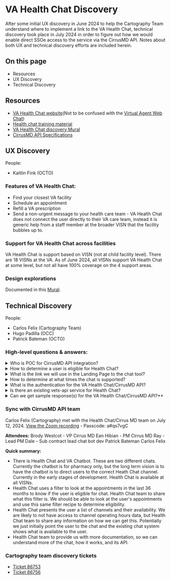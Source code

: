 # VA Health Chat Discovery
After some initial UX discovery in June 2024 to help the Cartography Team understand where to implement a link to the VA Health Chat, technical discovery took place in July 2024 in order to figure out how we would enable direct SSOe access to the service via the CirrusMD API. Notes about both UX and technical discovery efforts are included herein.

## On this page
* Resources
* UX Discovery
* Technical Discovery

## Resources

* [VA Health Chat website](https://mobile.va.gov/app/va-health-chat)(Not to be confused with the [Virtual Agent Web Chat](https://www.va.gov/contact-us/virtual-agent/))
* [Health chat training material](https://mobile.va.gov/sites/default/files/documents/hopat1994-va-health-chat-at-a-glance-508_final-1.pdf)
* [VA Health Chat discovery Mural](https://app.mural.co/t/departmentofveteransaffairs9999/m/departmentofveteransaffairs9999/1718075410575/0f29fdbccc61d21bbf524d4769de17a2173e37cd)
* [CirrusMD API Specifications](https://github.com/department-of-veterans-affairs/va.gov-team/blob/master/products/health-care/digital-health-modernization/mhv-to-va.gov/health-chat/health_chat_swagger.json)

## UX Discovery
People: 
* Kaitlin Fink (OCTO)

### Features of VA Health Chat: 
* Find your closest VA facility
* Schedule an appointment
* Refill a VA prescription
* Send a non-urgent message to your health care team - VA Health Chat does not connect the user directly to their VA care team, instead it is generic help from a staff member at the broader VISN that the facility bubbles up to.

### Support for VA Health Chat across facilities
VA Health Chat is support based on VISN (not at child facility level). There are 18 VISNs at the VA. As of June 2024, all VISNs support VA Health Chat at some level, but not all have 100% coverage on the 4 support areas. 

### Design explorations
Documented in this [Mural](https://app.mural.co/t/departmentofveteransaffairs9999/m/departmentofveteransaffairs9999/1718075410575/0f29fdbccc61d21bbf524d4769de17a2173e37cd).

## Technical Discovery
People: 
* Carlos Felix (Cartography Team)
* Hugo Padilla (OCC)
* Patrick Bateman (OCTO)

### High-level questions & answers: 
<details><summary>Who is POC for CirrusMD API integration?</summary>
Hugo Padilla (OCC) who is best reached on Teams or via email. Copy Patrick Bateman on comms.
</details>

<details><summary>How to determine a user is eligible for Health Chat?</summary>
* Per Hugo Padilla on an email to Patrick June 14, 2024: The VA Health Chat/CirrusMD API can be used to return a list of VA Chat services/plans that are currently available to a particular patient.
* Kaitlin Fink - Unknown what the true definition of a "plan" is. Kaitlin Fink thinks the "plans" are the types a user has access to: Virtual Clinic Visit (Urgent Care), Clinical Triage, Scheduling and Administration, and Pharmacy. The plans are based on what Veterans Integrated Services Network (VISN) they are associated with. The goal is for all VISNs to support all 4 but they aren't there yet. All VISNs have at least one healthchat plan available. It is specific support per VISN not by facility.
</details>

<details><summary>What is the link we will use in the Landing Page to the chat tool?</summary>
Link to browser based chat: https://veteran.apps.va.gov/users/v2/login?redirect_uri=/cirrusmd from public website.
</details>

<details><summary>How to determine at what times the chat is supported?</summary>
* Potentially use the VA Health Chat/CirrusMD API for this.
* Potentially each service/plan has different hours. Which service/plan are we linking to?
  * Carlos Felix- I am thinking the user needs to choose which one as per how the chat works today.
</details>

<details><summary>What is the authentication for the VA Health Chat/CirrusMD API?</summary>
* Per Hugo Padilla on an email to Patrick June 14, 2024: Believe it is Oauth authentication.
* Per Hugo Padilla on an email to Patrick June 14, 2024: the authentication IDs the veteran and hence no ID needs to be passed in to the API to get data.
* Carlos Felix - Looks like the browser based chat uses the same VA authentication from a quick try on the public website.
* Carlos Felix - Per the Health Chat training doc: To use VA Health Chat, the user must be enrolled in VA health care in a location that supports VA Health Chat and have Login.gov, ID.me, DS Logon Level 2 (Premium), or My HealtheVet Premium account credentials. There is no mention of LOA1 or LOA3.
</details>

<details><summary>Is there an existing vets-api service for Health Chat?</summary>
No, a search of the baseline only shows web chat is available.
</details>

<details><summary>Can we get sample response(s) for the VA Health Chat/CirrusMD API?**</summary>
TBD
</details>

### Sync with CirrusMD API team
Carlos Felix (Cartography) met with the Health Chat/Cirrus MD team on July 12, 2024.
[View the Zoom recording](https://us06web.zoom.us/rec/share/tnzPLl2roIbv-wrChbKqDsKkFfMsv6Lbw2wPfDXl4tgWYHcYliIH-wfODCT1SL1t.k1-ctxiaxsj8f6DM) - Passcode: a#qs7vgC

**Attendees:**
Brody Westcot - VP Cirrus MD
Ean Hibian - PM Cirrus MD
Ray - Lead PM
Dale - Sub contract lead chat bot dev
Patrick Bateman
Carlos Felix

**Quick summary:**
* There is Health Chat and VA Chatbot. These are two different chats. Currently the chatbot is for pharmacy only, but the long term vision is to have the chatbot is to direct users to the correct Heath Chat channel. Currently in the early stages of development.
Health Chat is available at all VISNs.
* Health Chat uses a filter to look at the appointments in the last 36 months to know if the user is eligible for chat. Health Chat team to share what this filter is. We should be able to look at the user's appointments and use this same filter recipe to determine eligibility.
* Health Chat presents the user a list of channels and their availability. We are likely to not have access to channel operating hours data, but Health Chat team to share any information on how we can get this. Potentially we just initially point the user to the chat and the existing chat system shows what is available to the user.
* Health Chat team to provide us with more documentation, so we can understand more of the chat, how it works, and its API.

### Cartography team discovery tickets
* [Ticket 86753](https://github.com/department-of-veterans-affairs/va.gov-team/issues/86573)
* [Ticket 86756](https://github.com/department-of-veterans-affairs/va.gov-team/issues/86576)
  
